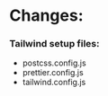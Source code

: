 # Changes: 

### Tailwind setup files: 
- postcss.config.js
- prettier.config.js
- tailwind.config.js